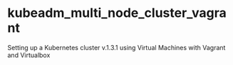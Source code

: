 # kubeadm_multi_node_cluster_vagrant
Setting up a Kubernetes cluster v.1.3.1 using Virtual Machines with Vagrant and Virtualbox

